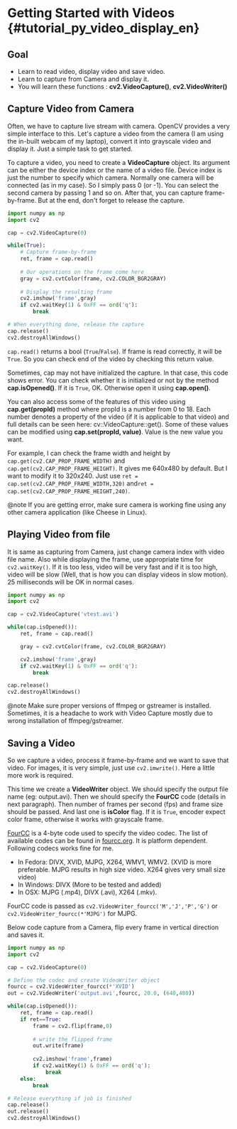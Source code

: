 # Getting Started with Videos {#tutorial_py_video_display_en}

## Goal
-   Learn to read video, display video and save video.
-   Learn to capture from Camera and display it.
-   You will learn these functions : **cv2.VideoCapture()**, **cv2.VideoWriter()**

## Capture Video from Camera

Often, we have to capture live stream with camera. OpenCV provides a very simple interface to this.
Let's capture a video from the camera (I am using the in-built webcam of my laptop), convert it into grayscale video and display it. Just a simple task to get started.

To capture a video, you need to create a **VideoCapture** object. Its argument can be either the device index or the name of a video file. Device index is just the number to specify which camera.
Normally one camera will be connected (as in my case). So I simply pass 0 (or -1). You can select the second camera by passing 1 and so on. After that, you can capture frame-by-frame. But at the end, don't forget to release the capture.
```python
import numpy as np
import cv2

cap = cv2.VideoCapture(0)

while(True):
    # Capture frame-by-frame
    ret, frame = cap.read()
    
    # Our operations on the frame come here
    gray = cv2.cvtColor(frame, cv2.COLOR_BGR2GRAY)
    
    # Display the resulting frame
    cv2.imshow('frame',gray)
    if cv2.waitKey(1) & 0xFF == ord('q'):
        break

# When everything done, release the capture
cap.release()
cv2.destroyAllWindows()
```
`cap.read()` returns a bool (`True`/`False`). If frame is read correctly, it will be `True`. So you can check end of the video by checking this return value.

Sometimes, cap may not have initialized the capture. In that case, this code shows error. You can check whether it is initialized or not by the method **cap.isOpened()**. If it is `True`, OK.
Otherwise open it using **cap.open()**.

You can also access some of the features of this video using **cap.get(propId)** method where propId is a number from 0 to 18. Each number denotes a property of the video (if it is applicable to that video) and full details can be seen here: cv::VideoCapture::get().
Some of these values can be modified using **cap.set(propId, value)**. Value is the new value you want.

For example, I can check the frame width and height by `cap.get(cv2.CAP_PROP_FRAME_WIDTH)` and `cap.get(cv2.CAP_PROP_FRAME_HEIGHT)`. It gives me 640x480 by default. But I want to modify it to 320x240. Just use `ret = cap.set(cv2.CAP_PROP_FRAME_WIDTH,320)` and`ret = cap.set(cv2.CAP_PROP_FRAME_HEIGHT,240)`.

@note If you are getting error, make sure camera is working fine using any other camera application
(like Cheese in Linux).

## Playing Video from file

It is same as capturing from Camera, just change camera index with video file name. Also while displaying the frame, use appropriate time for `cv2.waitKey()`. If it is too less, video will be very fast and if it is too high, video will be slow (Well, that is how you can display videos in slow motion). 25 milliseconds will be OK in normal cases.
```python
import numpy as np
import cv2

cap = cv2.VideoCapture('vtest.avi')

while(cap.isOpened()):
    ret, frame = cap.read()

    gray = cv2.cvtColor(frame, cv2.COLOR_BGR2GRAY)

    cv2.imshow('frame',gray)
    if cv2.waitKey(1) & 0xFF == ord('q'):
        break

cap.release()
cv2.destroyAllWindows()
```

@note Make sure proper versions of ffmpeg or gstreamer is installed. Sometimes, it is a headache to work with Video Capture mostly due to wrong installation of ffmpeg/gstreamer.

## Saving a Video

So we capture a video, process it frame-by-frame and we want to save that video. For images, it is very simple, just use `cv2.imwrite()`. Here a little more work is required.

This time we create a **VideoWriter** object. We should specify the output file name (eg: output.avi). Then we should specify the **FourCC** code (details in next paragraph). Then number of frames per second (fps) and frame size should be passed. And last one is **isColor** flag. If it is `True`, encoder expect color frame, otherwise it works with grayscale frame.

[FourCC](http://en.wikipedia.org/wiki/FourCC) is a 4-byte code used to specify the video codec. The list of available codes can be found in [fourcc.org](http://www.fourcc.org/codecs.php). It is platform dependent. Following codecs works fine for me.

-   In Fedora: DIVX, XVID, MJPG, X264, WMV1, WMV2. (XVID is more preferable. MJPG results in high size video. X264 gives very small size video)
-   In Windows: DIVX (More to be tested and added)
-   In OSX: MJPG (.mp4), DIVX (.avi), X264 (.mkv).

FourCC code is passed as `cv2.VideoWriter_fourcc('M','J','P','G')` or `cv2.VideoWriter_fourcc(*'MJPG')` for MJPG.

Below code capture from a Camera, flip every frame in vertical direction and saves it.
```python
import numpy as np
import cv2

cap = cv2.VideoCapture(0)

# Define the codec and create VideoWriter object
fourcc = cv2.VideoWriter_fourcc(*'XVID')
out = cv2.VideoWriter('output.avi',fourcc, 20.0, (640,480))

while(cap.isOpened()):
    ret, frame = cap.read()
    if ret==True:
        frame = cv2.flip(frame,0)
    
        # write the flipped frame
        out.write(frame)
    
        cv2.imshow('frame',frame)
        if cv2.waitKey(1) & 0xFF == ord('q'):
            break
    else:
        break

# Release everything if job is finished
cap.release()
out.release()
cv2.destroyAllWindows()
```